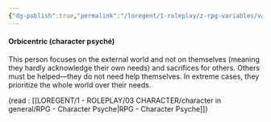 ```yaml
---
{"dg-publish":true,"permalink":"/loregent/1-roleplay/z-rpg-variables/variables-character/variables-character-psyche/orbicentric/","noteIcon":""}
---
```


#### Orbicentric (character psyché)

This person focuses on the external world and not on themselves (meaning they hardly acknowledge their own needs) and sacrifices for others. Others must be helped—they do not need help themselves. In extreme cases, they prioritize the whole world over their needs.

(read : [[LOREGENT/1 - ROLEPLAY/03 CHARACTER/character in general/RPG - Character Psyche\|RPG - Character Psyche]])
